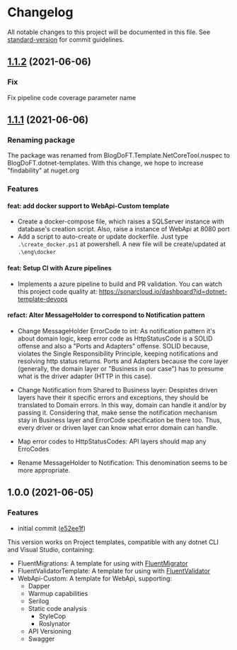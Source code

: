 # Changelog

All notable changes to this project will be documented in this file. See [standard-version](https://github.com/conventional-changelog/standard-version) for commit guidelines.

## [1.1.2](https://github.com/ftathiago/dotnet-templates/compare/v1.1.1...v1.1.2) (2021-06-06)

### Fix
Fix pipeline code coverage parameter name
## [1.1.1](https://github.com/ftathiago/dotnet-templates/compare/v1.0.0...v1.1.1) (2021-06-06)

### Renaming package

The package was renamed from BlogDoFT.Template.NetCoreTool.nuspec to BlogDoFT.dotnet-templates. With this change, we hope to increase "findability" at nuget.org
### Features
#### feat: add docker support to WebApi-Custom template
- Create a docker-compose file, which raises a SQLServer instance with database's creation script. Also, raise a instance of WebApi at 8080 port
- Add a script to auto-create or update dockerfile. Just type `.\create_docker.ps1` at powershell. A new file will be create/updated at `.\eng\docker`

#### feat: Setup CI with Azure pipelines
- Implements a azure pipeline to build and PR validation. You can watch this project code quality at: https://sonarcloud.io/dashboard?id=dotnet-template-devops
 
#### refact: Alter MessageHolder to correspond to Notification pattern

- Change MessageHolder ErrorCode to int: As notification pattern it's about domain logic, keep error code as HttpStatusCode is a SOLID offense and also a "Ports and Adapters" offense.
SOLID because, violates the Single Responsibility Principle, keeping notifications and resolving http status returns.
Ports and Adapters because the core layer (generally, the domain layer or "Business in our case") has to presume what is the driver adapter (HTTP in this case).

- Change Notification from Shared to Business layer: Despistes driven layers have their it specific errors and exceptions, they should be translated to Domain errors.
In this way, domain can handle it and/or by passing it.
Considering that, make sense the notification mechanism stay in Business layer and ErrorCode specification be there too.
Thus, every driver or driven layer can know what error domain can handle.

- Map error codes to HttpStatusCodes: API layers should map any ErroCodes

- Rename MessageHolder to Notification: This denomination seems to be more appropriate.

## 1.0.0 (2021-06-05)


### Features

* initial commit ([e52ee1f](https://github.com/ftathiago/dotnet-templates/commit/e52ee1fbc4f332d6720d54169d0a254f9bea93c5))

This version works on Project templates, compatible with any dotnet CLI and Visual Studio, containing:
- FluentMigrations: A template for using with [FluentMigrator](https://www.nuget.org/packages/FluentMigrator/)
- FluentValidatorTemplate: A template for using with [FluentValidator](https://www.nuget.org/packages/FluentValidator/)
- WebApi-Custom: A template for WebApi, supporting:
  - Dapper
  - Warmup capabilities
  - Serilog
  - Static code analysis
    - StyleCop
    - Roslynator
  - API Versioning
  - Swagger